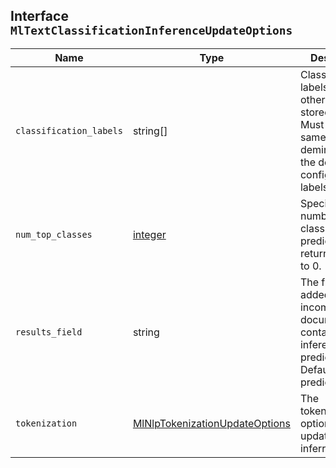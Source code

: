 ## Interface `MlTextClassificationInferenceUpdateOptions`

| Name | Type | Description |
| - | - | - |
| `classification_labels` | string[] | Classification labels to apply other than the stored labels. Must have the same deminsions as the default configured labels |
| `num_top_classes` | [integer](./integer.md) | Specifies the number of top class predictions to return. Defaults to 0. |
| `results_field` | string | The field that is added to incoming documents to contain the inference prediction. Defaults to predicted_value. |
| `tokenization` | [MlNlpTokenizationUpdateOptions](./MlNlpTokenizationUpdateOptions.md) | The tokenization options to update when inferring |
